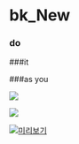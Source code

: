 # bk_New

### do 
###it

###as you

![](https://upload.wikimedia.org/wikipedia/commons/thumb/7/74/2017_09_01_%EC%82%BC%EC%84%B1_vs_SK_%EA%B5%BF%EB%B0%94%EC%9D%B4_%EB%9D%BC%EC%9D%B4%EC%98%A8%ED%82%B9_1_%284%29.jpg/405px-2017_09_01_%EC%82%BC%EC%84%B1_vs_SK_%EA%B5%BF%EB%B0%94%EC%9D%B4_%EB%9D%BC%EC%9D%B4%EC%98%A8%ED%82%B9_1_%284%29.jpg)


![](https://mblogthumb-phinf.pstatic.net/MjAxNjExMDRfNTAg/MDAxNDc4MjMxMDM0ODE4.m8fwr6WWBlJbZqhZK59OqkGLUDagmNsmtWJjsKtKm3sg.csRX6EdDsDHZgNfglSBchJkJE40eAKyKHABWqsNWdzIg.GIF.ssun101010/1.gif?type=w800)

[![미리보기](https://img.youtube.com/watch?v=98tLeXtG9D0.jpg)](https://www.youtube.com/watch?v=98tLeXtG9D0)
